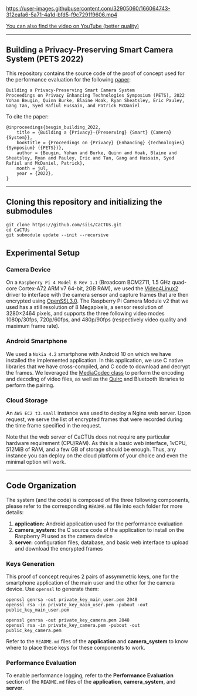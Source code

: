 https://user-images.githubusercontent.com/32905060/166064743-312eafa6-5a71-4a1d-bfd5-f9c7291f9606.mp4

[You can also find the video on YouTube (better quality)](https://www.youtube.com/watch?v=Id47oUMi7j8)

---

## Building a Privacy-Preserving Smart Camera System (PETS 2022)
This repository contains the source code of the proof of concept used for the performance evaluation for the following [paper](https://arxiv.org/abs/2201.09338):
```
Building a Privacy-Preserving Smart Camera System
Proceedings on Privacy Enhancing Technologies Symposium (PETS), 2022
Yohan Beugin, Quinn Burke, Blaine Hoak, Ryan Sheatsley, Eric Pauley, Gang Tan, Syed Rafiul Hussain, and Patrick McDaniel
```

To cite the paper: 
```
@inproceedings{beugin_building_2022,
	title = {Building a {Privacy}-{Preserving} {Smart} {Camera} {System}},
	booktitle = {Proceedings on {Privacy} {Enhancing} {Technologies} {Symposium} ({PETS})},
	author = {Beugin, Yohan and Burke, Quinn and Hoak, Blaine and Sheatsley, Ryan and Pauley, Eric and Tan, Gang and Hussain, Syed Rafiul and McDaniel, Patrick},
	month = jul,
	year = {2022},
}
```
---

## Cloning this repository and initializing the submodules

``` 
git clone https://github.com/siis/CaCTUs.git
cd CaCTUs
git submodule update --init --recursive
```
## Experimental Setup

### Camera Device
On a `Raspberry Pi 4 Model B Rev 1.1` (Broadcom BCM2711, 1.5 GHz quad-core Cortex-A72 ARM v7 64-bit, 2GB RAM), we used the [Video4Linux2](https://www.linuxtv.org/downloads/legacy/video4linux/API/V4L2_API/spec-single/v4l2.html) driver to interface with the camera sensor and capture frames that are then encrypted using [OpenSSL3.0](https://www.openssl.org/). The Raspberry Pi Camera Module v2 that we used has a still resolution of 8 Megapixels, a sensor resolution of 3280×2464 pixels, and supports the three following video modes 1080p/30fps, 720p/60fps, and 480p/90fps (respectively video quality and maximum frame rate).

### Android Smartphone
We used a `Nokia 4.2` smartphone with Android 10 on which we have installed the implemented application. In this application, we use C native libraries that we have cross-compiled, and C code to download and decrypt the frames. We leveraged the [MediaCodec class](https://developer.android.com/reference/android/media/MediaCodec) to perform the encoding and decoding of video files, as well as the [Quirc](https://github.com/dlbeer/quirc) and Bluetooth libraries to perform the pairing.

### Cloud Storage
An `AWS EC2 t3.small` instance was used to deploy a Nginx web server. Upon request, we serve the list of encrypted frames that were recorded during the time frame specified in the request.

Note that the web server of CaCTUs does not require any particular hardware requirement (CPU/RAM). As this is a basic web interface, 1vCPU, 512MiB of RAM, and a few GB of storage should be enough. Thus, any instance you can deploy on the cloud platform of your choice and even the minimal option will work. 

---

## Code Organization
The system (and the code) is composed of the three following components, please refer to the corresponding `README.md` file into each folder for more details: 
1. **application:** Android application used for the performance evaluation
2. **camera_system:** the C source code of the application to install on the Raspberry Pi used as the camera device 
3. **server:** configuration files, database, and basic web interface to upload and download the encrypted frames

### Keys Generation

This proof of concept requires 2 pairs of assymmetric keys, one for the smartphone application of the main user and the other for the camera device. Use `openssl` to generate them:

```
openssl genrsa -out private_key_main_user.pem 2048
openssl rsa -in private_key_main_user.pem -pubout -out public_key_main_user.pem

openssl genrsa -out private_key_camera.pem 2048
openssl rsa -in private_key_camera.pem -pubout -out public_key_camera.pem
```

Refer to the `README.md` files of the **application** and **camera_system** to know where to place these keys for these components to work.

### Performance Evaluation

To enable performance logging, refer to the **Performance Evaluation** section of the `README.md` files of the **application**, **camera_system**, and **server**.
